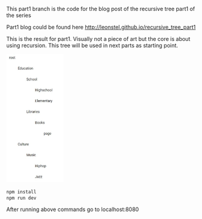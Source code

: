 This part1 branch is the code for the blog post of the recursive tree part1 of the series

Part1 blog could be found here
http://leonstel.github.io/recursive_tree_part1

This is the result for part1. Visually not a piece of art but the core is about
using recursion. This tree will be used in next parts as starting point.

<img src="./img/tree_simple_part1.gif" width="150" />

```
npm install
npm run dev
```

After running above commands go to localhost:8080